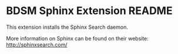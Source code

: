 # BDSM Sphinx Extension README

This extension installs the Sphinx Search daemon.

More information on Sphinx can be found on their website:
http://sphinxsearch.com/

